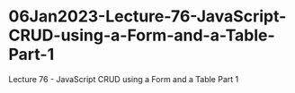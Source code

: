 # 06Jan2023-Lecture-76-JavaScript-CRUD-using-a-Form-and-a-Table-Part-1
Lecture 76 - JavaScript CRUD using a Form and a Table Part 1
